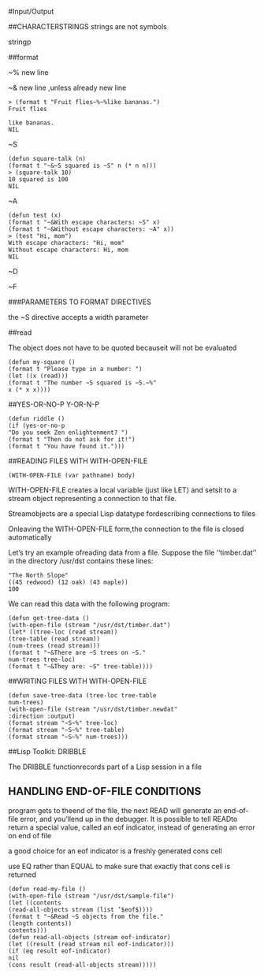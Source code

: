 #Input/Output

##CHARACTERSTRINGS 
strings are not symbols

stringp

##format

~% new line

~& new line ,unless already new line

	> (format t "Fruit flies~%~%like bananas.")
	Fruit flies
	
	like bananas.
	NIL

~S

	(defun square-talk (n)
	(format t "~&~S squared is ~S" n (* n n)))
	> (square-talk 10)
	10 squared is 100
	NIL

~A

	(defun test (x)
	(format t "~&With escape characters: ~S" x)
	(format t "~&Without escape characters: ~A" x))
	> (test "Hi, mom")
	With escape characters: "Hi, mom"
	Without escape characters: Hi, mom
	NIL

~D

~F

###PARAMETERS TO FORMAT DIRECTIVES

the ~S directive accepts a width parameter

##read

 The object
does not have to be quoted becauseit will not be evaluated

	(defun my-square ()
	(format t "Please type in a number: ")
	(let ((x (read)))
	(format t "The number ~S squared is ~S.~%"
	x (* x x))))

##YES-OR-NO-P  Y-OR-N-P

	(defun riddle ()
	(if (yes-or-no-p
	"Do you seek Zen enlightenment? ")
	(format t "Then do not ask for it!")
	(format t "You have found it.")))

##READING FILES WITH WITH-OPEN-FILE

`(WITH-OPEN-FILE (var pathname)
body)`

WITH-OPEN-FILE creates a local variable (just like LET) and setsit to a
stream object representing a connection to that file.

Streamobjects are a
special Lisp datatype fordescribing connections to files

Onleaving the WITH-OPEN-FILE form,the connection to the file
is closed automatically


Let’s try an example ofreading data from a file. Suppose the file
‘‘timber.dat’’ in the directory /usr/dst contains these lines:

	"The North Slope"
	((45 redwood) (12 oak) (43 maple))
	100

We can read this data with the following program:


	(defun get-tree-data ()
	(with-open-file (stream "/usr/dst/timber.dat")
	(let* ((tree-loc (read stream))
	(tree-table (read stream))
	(num-trees (read stream)))
	(format t "~&There are ~S trees on ~S."
	num-trees tree-loc)
	(format t "~&They are: ~S" tree-table))))

##WRITING FILES WITH WITH-OPEN-FILE

	(defun save-tree-data (tree-loc tree-table
	num-trees)
	(with-open-file (stream "/usr/dst/timber.newdat"
	:direction :output)
	(format stream "~S~%" tree-loc)
	(format stream "~S~%" tree-table)
	(format stream "~S~%" num-trees)))

##Lisp Toolkit: DRIBBLE

The DRIBBLE functionrecords part of a Lisp session in a file

## HANDLING END-OF-FILE CONDITIONS

program gets to theend of the file, the next
READ will generate an end-of-file error, and you’llend up in the debugger.
It is possible to tell READto return a special value, called an eof indicator,
instead of generating an error on end of file

 a good choice for an eof indicator is a freshly
generated cons cell

use EQ rather than EQUAL to make sure that
exactly that cons cell is returned

	
	(defun read-my-file ()
	(with-open-file (stream "/usr/dst/sample-file")
	(let ((contents
	(read-all-objects stream (list ’$eof$))))
	(format t "~&Read ~S objects from the file."
	(length contents))
	contents)))
	(defun read-all-objects (stream eof-indicator)
	(let ((result (read stream nil eof-indicator)))
	(if (eq result eof-indicator)
	nil
	(cons result (read-all-objects stream)))))

